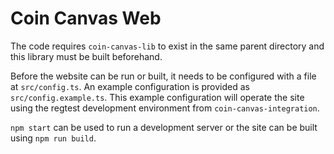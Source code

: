 # Coin Canvas Web

The code requires `coin-canvas-lib` to exist in the same parent directory and
this library must be built beforehand.

Before the website can be run or built, it needs to be configured with a file at
`src/config.ts`. An example configuration is provided as
`src/config.example.ts`. This example configuration will operate the site using
the regtest development environment from `coin-canvas-integration`.

`npm start` can be used to run a development server or the site can be built
using `npm run build`.

